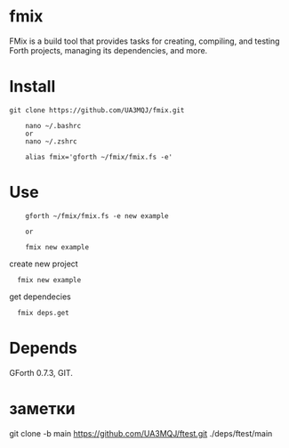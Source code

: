 # fmix

FMix is a build tool that provides tasks for creating, compiling, and testing Forth projects, managing its dependencies, and more.

# Install

```
git clone https://github.com/UA3MQJ/fmix.git

    nano ~/.bashrc
    or
    nano ~/.zshrc

    alias fmix='gforth ~/fmix/fmix.fs -e'
```

# Use

```
    gforth ~/fmix/fmix.fs -e new example 

    or

    fmix new example 
```

create new project
```
  fmix new example 
```
get dependecies
```
  fmix deps.get 
```


# Depends

GForth 0.7.3, GIT.

# заметки

git clone -b main https://github.com/UA3MQJ/ftest.git ./deps/ftest/main